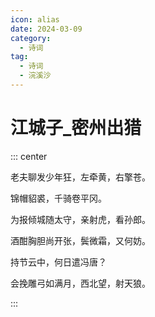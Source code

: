 ```yaml
---
icon: alias
date: 2024-03-09
category:
  - 诗词
tag:
  - 诗词
  - 浣溪沙
---
```


# 江城子_密州出猎

<!-- more -->




::: center

老夫聊发少年狂，左牵黄，右擎苍。

锦帽貂裘，千骑卷平冈。

为报倾城随太守，亲射虎，看孙郎。

酒酣胸胆尚开张，鬓微霜，又何妨。

持节云中，何日遣冯唐？

会挽雕弓如满月，西北望，射天狼。

:::
